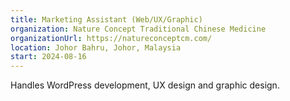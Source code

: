 ```yaml
---
title: Marketing Assistant (Web/UX/Graphic)
organization: Nature Concept Traditional Chinese Medicine
organizationUrl: https://natureconceptcm.com/
location: Johor Bahru, Johor, Malaysia
start: 2024-08-16
---
```


Handles WordPress development, UX design and graphic design.